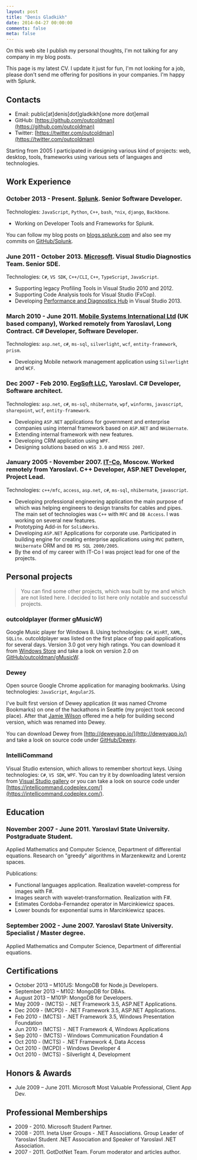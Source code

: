 ```yaml
---
layout: post
title: "Denis Gladkikh"
date: 2014-04-27 00:00:00
comments: false
meta: false
---
```


On this web site I publish my personal thoughts, I'm not talking for any company in my blog posts. 

This page is my latest CV. I update it just for fun, I'm not looking for a job, please don't send me offering for positions in your companies. I'm happy with Splunk.

## Contacts

* Email: public[at]denis[dot]gladkikh[one more dot]email
* GitHub: [https://github.com/outcoldman](https://github.com/outcoldman)
* Twitter: [https://twitter.com/outcoldman](https://twitter.com/outcoldman)

Starting from 2005 I participated in designing various kind of projects: web, desktop, tools, frameworks using various sets of languages and technologies. 

## Work Experience

### October 2013 - Present. [Splunk](http://splunk.com). Senior Software Developer.

Technologies: `JavaScript`, `Python`, `C++`, `bash`, `*nix`, `django`, `Backbone`.

* Working on Developer Tools and Frameworks for Splunk.

You can follow my blog posts on [blogs.splunk.com](http://blogs.splunk.com/author/dgladkikh/) and also see my commits on [GitHub/Splunk](https://github.com/splunk).

### June 2011 - October 2013. [Microsoft](http://microsoft.com). Visual Studio Diagnostics Team. Senior SDE.

Technologies: `C#`, `VS SDK`, `C++/CLI`, `C++`, `TypeScript`, `JavaScript`.

* Supporting legacy Profiling Tools in Visual Studio 2010 and 2012. 
* Supporting Code Analysis tools for Visual Studio (FxCop).
* Developing [Performance and Diagnostics Hub](http://blogs.msdn.com/b/visualstudioalm/archive/2013/07/12/performance-and-diagnostics-hub-in-visual-studio-2013.aspx) in Visual Studio 2013.

### March 2010 - June 2011. [Mobile Systems International Ltd](http://www.msiuk.com/) (UK based company), Worked remotely from Yaroslavl, Long Contract. C# Developer, Software Developer.

Technologies: `asp.net`, `c#`, `ms-sql`, `silverlight`, `wcf`, `entity-framework`, `prism`.

* Developing Mobile network management application using `Silverlight` and `WCF`.

### Dec 2007 - Feb 2010. [FogSoft LLC](http://fogsoft.ru), Yaroslavl. C# Developer, Software architect.

Technologies: `asp.net`, `c#`, `ms-sql`, `nhibernate`, `wpf`, `winforms`, `javascript`, `sharepoint`, `wcf`, `entity-framework`.

* Developing `ASP.NET` applications for government and enterprise companies using internal framework based on `ASP.NET` and `NHibernate`. 
* Extending internal framework with new features.
* Developing CRM application using `WPF`. 
* Designing solutions based on `WSS 3.0` and `MOSS 2007`.

### January 2005 - November 2007. [IT-Co](http://it-co.ru), Moscow. Worked remotely from Yaroslavl. C++ Developer, ASP.NET Developer, Project Lead.

Technologies: `c++/mfc`, `access`, `asp.net`, `c#`, `ms-sql`, `nhibernate`, `javascript`.

* Developing professional engineering application the main purpose of which was helping engineers to design transits for cables and pipes. The main set of technologies was `C++` with `MFC` and `DB Access`. I was working on several new features.
* Prototyping Add-in for `SolidWorks`.
* Developing `ASP.NET` Applications for corporate use. Participated in building engine for creating enterprise applications using `MVC` pattern, `NHibernate` ORM and `DB MS SQL 2000/2005`.
* By the end of my career with IT-Co I was project lead for one of the projects.

## Personal projects

> You can find some other projects, which was built by me and which are not listed here. I decided to list here only notable and successful projects.

### outcoldplayer (former gMusicW)

Google Music player for Windows 8. Using technologies: `C#`, `WinRT`, `XAML`, `SQLite`. outcoldplayer was listed on the first place of top paid applications for several days. Version 3.0 got very high ratings. You can download it from [Windows Store](http://apps.microsoft.com/windows/en-us/app/outcoldplayer/939f0859-1413-4a52-9ab6-6e50405c8c2e) and take a look on version 2.0 on [GitHub/outcoldman/gMusicW](https://github.com/outcoldman/gMusicW).

### Dewey

Open source Google Chrome application for managing bookmarks. Using technologies: `JavaScript`, `AngularJS`. 

I've built first version of Dewey application (it was named Chrome Bookmarks) on one of the hackathons in Seattle (my project took second place). After that [Jamie Wilson](https://github.com/jamiewilson) offered me a help for building second version, which was renamed into Dewey. 

You can download Dewey from [http://deweyapp.io/](http://deweyapp.io/) and take a look on source code under [GitHub/Dewey](https://github.com/deweyapp).

### IntelliCommand

Visual Studio extension, which allows to remember shortcut keys. Using technologies: `C#`, `VS SDK`, `WPF`. You can try it by downloading latest version from [Visual Studio gallery](http://visualstudiogallery.msdn.microsoft.com/83f59659-abc1-4bfa-9779-42f687af0481) or you can take a look on source code under [https://intellicommand.codeplex.com/](https://intellicommand.codeplex.com/).

## Education 

### November 2007 - June 2011. Yaroslavl State University. Postgraduate Student.

Applied Mathematics and Computer Science, Department of differential equations. Research on "greedy" algorithms in Marzenkewitz and Lorentz spaces.

Publications:

* Functional languages application. Realization wavelet-compress for images with F#.
* Images search with wavelet-transformation. Realization with F#.
* Estimates Cordoba-Fernandez operator in Marcinkiewicz spaces.
* Lower bounds for exponential sums in Marcinkiewicz spaces.

### September 2002 - June 2007. Yaroslavl State University. Specialist / Master degree.

Applied Mathematics and Computer Science, Department of differential equations.

## Certifications

* October 2013 – M101JS: MongoDB for Node.js Developers.
* September 2013 – M102: MongoDB for DBAs.
* August 2013 – M101P: MongoDB for Developers.
* May 2009 - (MCTS) - .NET Framework 3.5, ASP.NET Applications.
* Dec 2009 - (MCPD) - .NET Framework 3.5, ASP.NET Applications.
* Feb 2010 - (MCTS) - .NET Framework 3.5, Windows Presentation Foundation
* Jun 2010 - (MCTS) - .NET Framework 4, Windows Applications
* Sep 2010 - (MCTS) - Windows Communication Foundation 4
* Oct 2010 - (MCTS) - .NET Framework 4, Data Access
* Oct 2010 - (MCPD) - Windows Developer 4
* Oct 2010 - (MCTS) - Silverlight 4, Development

## Honors & Awards

* Jule 2009 – June 2011. Microsoft Most Valuable Professional, Client App Dev.

## Professional Memberships

* 2009 - 2010. Microsoft Student Partner.
* 2008 - 2011. Ineta User Groups - .NET Associations. Group Leader of Yaroslavl Student .NET Association and Speaker of Yaroslavl .NET Association.
* 2007 - 2011. GotDotNet Team. Forum moderator and articles author.